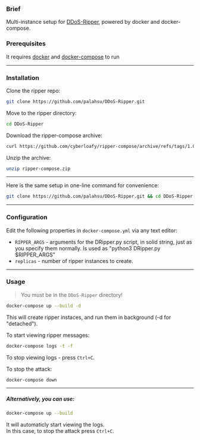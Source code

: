 ### Brief
Multi-instance setup for [DDoS-Ripper](https://github.com/palahsu/DDoS-Ripper), powered by docker and docker-compose.


### Prerequisites
It requires [docker](https://docs.docker.com/get-docker/) and [docker-compose](https://docs.docker.com/compose/install/) to run

---

### Installation
Clone the ripper repo:
```bash
git clone https://github.com/palahsu/DDoS-Ripper.git
```
Move to the ripper directory:
```bash
cd DDoS-Ripper
```
Download the ripper-compose archive:
```bash
curl https://github.com/cyberloafy/ripper-compose/archive/refs/tags/1.0.0.zip > ripper-compose.zip
```
Unzip the archive:
```bash
unzip ripper-compose.zip
```

---

Here is the same setup in one-line command for convenience:
```bash
git clone https://github.com/palahsu/DDoS-Ripper.git && cd DDoS-Ripper && curl https://github.com/cyberloafy/ripper-compose/archive/refs/tags/1.0.0.zip > ripper-compose.zip && unzip ripper-compose.zip
```

---

### Configuration
Edit the following properties in `docker-compose.yml` via any text editor:
- `RIPPER_ARGS` - arguments for the DRipper.py script, in solid string, just as you specify them normally. Is used as "python3 DRipper.py $RIPPER_ARGS"
- `replicas` - number of ripper instances to create.

---
### Usage
> You must be in the `DDoS-Ripper` directory!  

```bash
docker-compose up --build -d
```
This will create ripper instaces, and run them in background (-d for "detached").   

To start viewing ripper messages:
```bash
docker-compose logs -t -f
```
To stop viewing logs -  press `Ctrl+C`.  

To stop the attack:
```bash
docker-compose down
```
---
##### Alternatively, you can use:
```bash
docker-compose up --build
```
It will automaticly start viewing the logs.  
In this case, to stop the attack press `Ctrl+C`.
